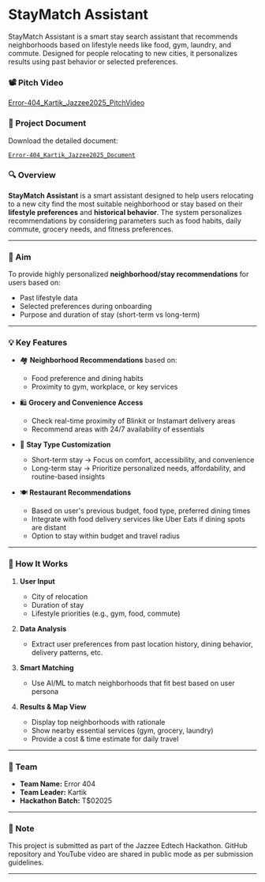 # StayMatch Assistant
StayMatch Assistant is a smart stay search assistant that recommends neighborhoods based on lifestyle needs like food, gym, laundry, and commute. Designed for people relocating to new cities, it personalizes results using past behavior or selected preferences.

### 📽️ Pitch Video

[Error-404_Kartik_Jazzee2025_PitchVideo](https://youtu.be/rn_rtNd4eqU?si=EvFDsB8Q-sz3tNlR)

### 📄 Project Document

Download the detailed document:  

[`Error-404_Kartik_Jazzee2025_Document`](CityStay_Aniruddh_T$02025_Document.pdf)


### 🔍 Overview

**StayMatch Assistant** is a smart assistant designed to help users relocating to a new city find the most suitable neighborhood or stay based on their **lifestyle preferences** and **historical behavior**. The system personalizes recommendations by considering parameters such as food habits, daily commute, grocery needs, and fitness preferences.

---

### 🎯 Aim

To provide highly personalized **neighborhood/stay recommendations** for users based on:

- Past lifestyle data
- Selected preferences during onboarding
- Purpose and duration of stay (short-term vs long-term)

---

### 💡 Key Features

- 🏘️ **Neighborhood Recommendations** based on:
  - Food preference and dining habits
  - Proximity to gym, workplace, or key services

- 🛍️ **Grocery and Convenience Access**
  - Check real-time proximity of Blinkit or Instamart delivery areas
  - Recommend areas with 24/7 availability of essentials

- 📆 **Stay Type Customization**
  - Short-term stay → Focus on comfort, accessibility, and convenience
  - Long-term stay → Prioritize personalized needs, affordability, and routine-based insights

- 🍽️ **Restaurant Recommendations**
  - Based on user's previous budget, food type, preferred dining times
  - Integrate with food delivery services like Uber Eats if dining spots are distant
  - Option to stay within budget and travel radius

---

### 🚀 How It Works

1. **User Input**
   - City of relocation
   - Duration of stay
   - Lifestyle priorities (e.g., gym, food, commute)

2. **Data Analysis**
   - Extract user preferences from past location history, dining behavior, delivery patterns, etc.

3. **Smart Matching**
   - Use AI/ML to match neighborhoods that fit best based on user persona

4. **Results & Map View**
   - Display top neighborhoods with rationale
   - Show nearby essential services (gym, grocery, laundry)
   - Provide a cost & time estimate for daily travel

---


### 👥 Team

- **Team Name:** Error 404
- **Team Leader:** Kartik
- **Hackathon Batch:** T$02025

---

### 📌 Note

This project is submitted as part of the Jazzee Edtech Hackathon. GitHub repository and YouTube video are shared in public mode as per submission guidelines.

---
